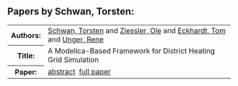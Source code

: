 <h2>Papers by Schwan, Torsten:</h2>
<!-- Begin papers -->
<table>
<tr><th>Authors:</th><td>
<a href="../authors/author_217.html">Schwan, Torsten</a> and 
<a href="../authors/author_266.html">Ziessler, Ole</a> and 
<a href="../authors/author_053.html">Eckhardt, Tom</a> and 
<a href="../authors/author_243.html">Unger, Rene</a>
</td></tr>
<tr><th>Title:  </th><td>A Modelica-Based Framework for District Heating Grid Simulation</td></tr>
<tr><th>Paper:  </th><td><a href="../abstracts/Modelica2019abstract2B1.pdf">abstract</a>&nbsp;&nbsp;<a href="../papers/Modelica2019paper2B1.pdf">full paper</a></td></tr>
</table>
<br>
<!-- End papers -->